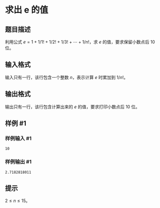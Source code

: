 # 求出 e 的值

## 题目描述

利用公式 $e=1+1/1!+1/2!+1/3!+ \cdots +1/n!$，求 $e$ 的值，要求保留小数点后 $10$ 位。

## 输入格式

输入只有一行，该行包含一个整数 $n$，表示计算 $e$ 时累加到 $1/n!$。

## 输出格式

输出只有一行，该行包含计算出来的 $e$ 的值，要求打印小数点后 $10$ 位。

## 样例 #1

### 样例输入 #1
```
10
```

### 样例输出 #1

```
2.7182818011
```

## 提示

$2 \le n \le 15$。
